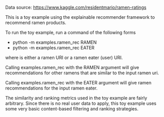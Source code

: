 Data source: https://www.kaggle.com/residentmario/ramen-ratings

This is a toy example using the explainable recommender framework to recommend ramen products.

To run the toy example, run a command of the following forms
- python -m examples.ramen_rec RAMEN <uri>
- python -m examples.ramen_rec EATER <uri>

where <uri> is either a ramen URI or a ramen eater (user) URI.

Calling examples.ramen_rec with the RAMEN argument will give recommendations for other ramens that are similar to the input ramen uri.

Calling examples.ramen_rec with the EATER argument will give ramen recommendations for the input ramen eater. 

The similarity and ranking metrics used in the toy example are fairly arbitrary. Since there is no real user data to apply, this toy example uses some very basic content-based filtering and ranking strategies. 
